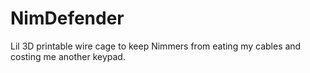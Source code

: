 # NimDefender
Lil 3D printable wire cage to keep Nimmers from eating my cables and costing me another keypad.
